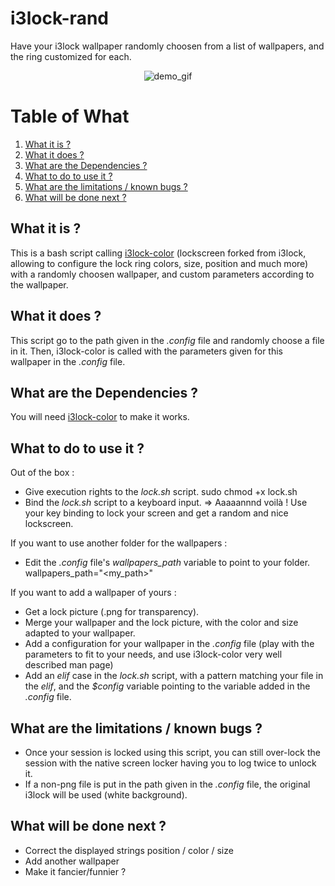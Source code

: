 # i3lock-rand
Have your i3lock wallpaper randomly choosen from a list of wallpapers, and the ring customized for each.

<p align="center">
  <img src="https://thumbs.gfycat.com/CandidActiveAmericankestrel-size_restricted.gif" alt="demo_gif" />
</p>


# Table of What
1. [What it is ?](#what1)
2. [What it does ?](#what2)
3. [What are the Dependencies ?](#what3)
4. [What to do to use it ?](#what4)
5. [What are the limitations / known bugs ?](#what5)
6. [What will be done next ?](#what6)


## What it is ? <a name="what1"></a>
This is a bash script calling [i3lock-color](https://github.com/Raymo111/i3lock-color) (lockscreen forked from i3lock, allowing to configure the lock ring colors, size, position and much more) with a randomly choosen wallpaper, and custom parameters according to the wallpaper.

## What it does ? <a name="what2"></a>
This script go to the path given in the *.config* file and randomly choose a file in it.
Then, i3lock-color is called with the parameters given for this wallpaper in the *.config* file.


## What are the Dependencies ? <a name="what3"></a>
You will need [i3lock-color](https://github.com/Raymo111/i3lock-color) to make it works.


## What to do to use it ? <a name="what4"></a>
Out of the box :
* Give execution rights to the *lock.sh* script.
    sudo chmod +x lock.sh
* Bind the *lock.sh* script to a keyboard input.
=> Aaaaannnd voilà ! Use your key binding to lock your screen and get a random and nice lockscreen.

If you want to use another folder for the wallpapers :
* Edit the *.config* file's *wallpapers_path* variable to point to your folder.
    wallpapers_path="<my_path>"

If you want to add a wallpaper of yours :
* Get a lock picture (.png for transparency).
* Merge your wallpaper and the lock picture, with the color and size adapted to your wallpaper.
* Add a configuration for your wallpaper in the *.config* file (play with the parameters to fit to your needs, and use i3lock-color very well described man page)
* Add an *elif* case in the *lock.sh* script, with a pattern matching your file in the *elif*, and the *$config* variable pointing to the variable added in the *.config* file.


## What are the limitations / known bugs ? <a name="what5"></a>
* Once your session is locked using this script, you can still over-lock the session with the native screen locker having you to log twice to unlock it.
* If a non-png file is put in the path given in the *.config* file, the original i3lock will be used (white background).


## What will be done next ? <a name="what6"></a>
* Correct the displayed strings position / color / size
* Add another wallpaper
* Make it fancier/funnier ?
